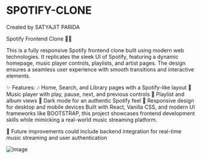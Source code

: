 # SPOTIFY-CLONE
Created by SATYAJIT PARIDA

Spotify Frontend Clone 🎵🎨

This is a fully responsive Spotify frontend clone built using modern web technologies. It replicates the sleek UI of Spotify, featuring a dynamic homepage, music player controls, playlists, and artist pages. The design ensures a seamless user experience with smooth transitions and interactive elements.

✨ Features:
🎶 Home, Search, and Library pages with a Spotify-like layout
🎵 Music player with play, pause, next, and previous controls
📂 Playlist and album views
🌙 Dark mode for an authentic Spotify feel
📱 Responsive design for desktop and mobile devices
Built with React, Vanilla CSS, and modern UI frameworks like BOOTSTRAP, this project showcases frontend development skills while mimicking a real-world music streaming platform.

🚀 Future improvements could include backend integration for real-time music streaming and user authentication

![Image](https://github.com/user-attachments/assets/fdff894e-6a7f-4872-98c6-7b7900836ef0)
